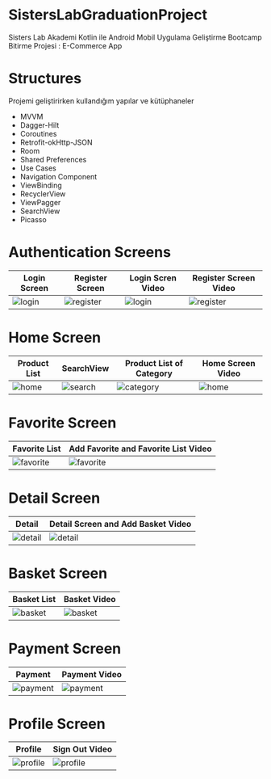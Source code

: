 # SistersLabGraduationProject

Sisters Lab Akademi Kotlin ile Android Mobil Uygulama Geliştirme Bootcamp Bitirme Projesi : E-Commerce App

# Structures

Projemi geliştirirken kullandığım yapılar ve kütüphaneler

- MVVM
- Dagger-Hilt
- Coroutines
- Retrofit-okHttp-JSON
- Room
- Shared Preferences
- Use Cases
- Navigation Component
- ViewBinding
- RecyclerView
- ViewPagger
- SearchView
- Picasso

# Authentication Screens
| Login Screen              | Register Screen      | Login Scren Video          | Register Screen Video           |
| ------------------------- | ------------------------- | ------------------------- | ------------------------- |
| ![login](https://github.com/mendess12/SistersLabGraduationProject/assets/76566952/9776454c-ee83-4ddc-ab88-13f840840589) | ![register](https://github.com/mendess12/SistersLabGraduationProject/assets/76566952/7b6f2d23-7c10-498b-baf3-664504d1a7da) | ![login](https://github.com/mendess12/SistersLabGraduationProject/assets/76566952/d1fa1bba-a4b7-4657-939d-8c2d7826af34) | ![register](https://github.com/mendess12/SistersLabGraduationProject/assets/76566952/8f2b548d-857e-4e8a-aad0-9748b9f85148) |

# Home Screen
| Product List              | SearchView      | Product List of Category  | Home Screen Video         |
| ------------------------- | ------------------------- | ------------------------- | ------------------------- |
| ![home](https://github.com/mendess12/SistersLabGraduationProject/assets/76566952/b433538d-5677-43b7-8636-644dac452fae) | ![search](https://github.com/mendess12/SistersLabGraduationProject/assets/76566952/0d9dba79-6eb7-4188-875b-450f2930345a) | ![category](https://github.com/mendess12/SistersLabGraduationProject/assets/76566952/a37c57fd-67c5-4bfb-90b9-2dd848f6ce12) | ![home](https://github.com/mendess12/SistersLabGraduationProject/assets/76566952/35992b30-8c3c-4f4d-8c92-86aedcf73f41) |


# Favorite Screen
| Favorite List            | Add Favorite and Favorite List Video             |
| ------------------------- | ------------------------- |
| ![favorite](https://github.com/mendess12/SistersLabGraduationProject/assets/76566952/b67f4731-8ff2-4640-baf6-21f8f2f22c35) |![favorite](https://github.com/mendess12/SistersLabGraduationProject/assets/76566952/f7f39378-e6b0-4efa-957d-a22439885bda) | 

# Detail Screen
| Detail             | Detail Screen and Add Basket Video      |
| ------------------------- | ------------------------- |
| ![detail](https://github.com/mendess12/SistersLabGraduationProject/assets/76566952/058c9e20-0dc3-488e-85c2-a8ca16c73cba) | ![detail](https://github.com/mendess12/SistersLabGraduationProject/assets/76566952/44ce12a3-1e8a-4a18-9d53-4a5c07967d4f) | 

# Basket Screen
| Basket List             | Basket Video      |
| ------------------------- | ------------------------- |
|  ![basket](https://github.com/mendess12/SistersLabGraduationProject/assets/76566952/883049a6-866d-4be9-8757-aabb289eaad6) | ![basket](https://github.com/mendess12/SistersLabGraduationProject/assets/76566952/d4019369-4c16-44dc-983e-b8c3bfcb0af6) | 

# Payment Screen
| Payment              | Payment Video        |
| ------------------------- | ------------------------- |
| ![payment](https://github.com/mendess12/SistersLabGraduationProject/assets/76566952/b5445d78-ef61-488e-8e13-8df9768a87f6) | ![payment](https://github.com/mendess12/SistersLabGraduationProject/assets/76566952/584b9897-9b60-4857-b76a-619cec6a53fe) | 

# Profile Screen
| Profile              | Sign Out Video      |
| ------------------------- | ------------------------- |
| ![profile](https://github.com/mendess12/SistersLabGraduationProject/assets/76566952/46414c87-7de3-4dc7-b3f9-17fe83c8e686) | ![profile](https://github.com/mendess12/SistersLabGraduationProject/assets/76566952/3e6cbb5f-ff99-489d-af33-d8212c950bfe) | 

